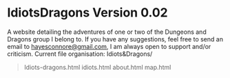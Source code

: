 # IdiotsDragons Version 0.02
A website detailing the adventures of one or two of the Dungeons and Dragons group I belong to.
If you have any suggestions, feel free to send an email to hayesconnore@gmail.com,
I am always open to support and/or criticism.
Current file organisation:
Idiots&Dragons/
  >Idiots-dragons.html
  >idiots.html
  >about.html
  >map.html

